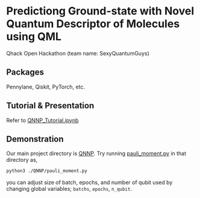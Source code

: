 # Predictiong Ground-state with Novel Quantum Descriptor of Molecules using QML
Qhack Open Hackathon (team name: SexyQuantumGuys)

## Packages
Pennylane, Qiskit, PyTorch, etc.

## Tutorial & Presentation
Refer to [QNNP_Tutorial.ipynb](QNNP/QNNP_Tutorial.ipynb)

## Demonstration
Our main project directory is [QNNP](QNNP).
Try running [pauli_moment.py](QNNP/pauli_moment.py) in that directory as,
```bash
python3 ./QNNP/pauli_moment.py
```
you can adjust size of batch, epochs, and number of qubit used by changing global variables;
`batchs`, `epochs`, `n_qubit`.
